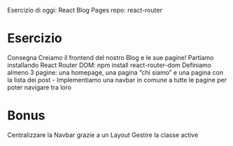 Esercizio di oggi: React Blog Pages
repo: react-router


# Esercizio

Consegna Creiamo il frontend del nostro Blog e le sue pagine!
Partiamo installando React Router DOM: npm install react-router-dom
Definiamo almeno 3 pagine: una homepage, una pagina “chi siamo” e una pagina con la lista dei post - Implementiamo una navbar in comune a tutte le pagine per poter navigare tra loro


# Bonus

Centralizzare la Navbar grazie a un Layout
Gestire la classe active